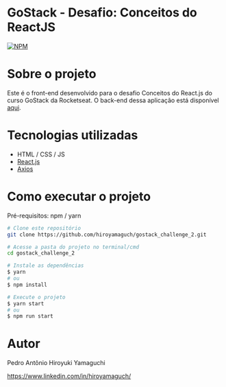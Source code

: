 # GoStack - Desafio: Conceitos do ReactJS
[![NPM](https://img.shields.io/npm/l/react)](https://github.com/hiroyamaguch/gostack_challenge_2/blob/main/LICENSE)

# Sobre o projeto
Este é o front-end desenvolvido para o desafio Conceitos do React.js do curso GoStack da Rocketseat. O back-end dessa aplicação está disponível [aqui](https://github.com/hiroyamaguch/gostack_challenge_1).

# Tecnologias utilizadas
- HTML / CSS / JS
- [React.js](https://pt-br.reactjs.org/)
- [Axios](https://github.com/axios/axios)

# Como executar o projeto
Pré-requisitos: npm / yarn

```bash
# Clone este repositório
git clone https://github.com/hiroyamaguch/gostack_challenge_2.git

# Acesse a pasta do projeto no terminal/cmd
cd gostack_challenge_2

# Instale as dependências
$ yarn
# ou
$ npm install

# Execute o projeto
$ yarn start
# ou
$ npm run start
```

# Autor
Pedro Antônio Hiroyuki Yamaguchi

https://www.linkedin.com/in/hiroyamaguch/
